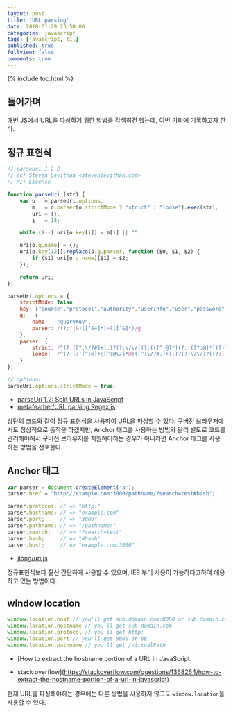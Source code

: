 ```yaml
---
layout: post
title: 'URL parsing'
date: 2018-01-29 23:50:00
categories: javascript
tags: [javascript, til]
published: true
fullview: false
comments: true
---
```


{% include toc.html %}

## 들어가며

매번 JS에서 URL을 파싱하기 위한 방법을 감섹히건 헸는데, 이번 기회에 기록하고자 한다.

## 정규 표현식

```javascript
// parseUri 1.2.2
// (c) Steven Levithan <stevenlevithan.com>
// MIT License

function parseUri (str) {
	var	o   = parseUri.options,
		m   = o.parser[o.strictMode ? "strict" : "loose"].exec(str),
		uri = {},
		i   = 14;

	while (i--) uri[o.key[i]] = m[i] || "";

	uri[o.q.name] = {};
	uri[o.key[12]].replace(o.q.parser, function ($0, $1, $2) {
		if ($1) uri[o.q.name][$1] = $2;
	});

	return uri;
};

parseUri.options = {
	strictMode: false,
	key: ["source","protocol","authority","userInfo","user","password","host","port","relative","path","directory","file","query","anchor"],
	q:   {
		name:   "queryKey",
		parser: /(?:^|&)([^&=]*)=?([^&]*)/g
	},
	parser: {
		strict: /^(?:([^:\/?#]+):)?(?:\/\/((?:(([^:@]*)(?::([^:@]*))?)?@)?([^:\/?#]*)(?::(\d*))?))?((((?:[^?#\/]*\/)*)([^?#]*))(?:\?([^#]*))?(?:#(.*))?)/,
		loose:  /^(?:(?![^:@]+:[^:@\/]*@)([^:\/?#.]+):)?(?:\/\/)?((?:(([^:@]*)(?::([^:@]*))?)?@)?([^:\/?#]*)(?::(\d*))?)(((\/(?:[^?#](?![^?#\/]*\.[^?#\/.]+(?:[?#]|$)))*\/?)?([^?#\/]*))(?:\?([^#]*))?(?:#(.*))?)/
	}
};

// optional
parseUri.options.strictMode = true;
```

* [parseUri 1.2: Split URLs in JavaScript](http://blog.stevenlevithan.com/archives/parseuri)
* [metafeather/URL parsing Regex.js](https://gist.github.com/metafeather/202974/34c2d31bd82f59c2486f38790054bbbc0b10ca8b)

상단의 코드와 같이 정규 표현식을 사용하여 URL을 파싱할 수 있다. 구버전 브라우저에서도 정상적으로 동작을 하겠지만, Anchor 태그를 사용하는 방법와 달리 별도로 코드를 관리해야해서 구버전 브라우저를 지원해야하는 경우가 아니라면 Anchor 태그를 사용하는 방법을 선호한다.

## Anchor 태그

```javascript
var parser = document.createElement('a');
parser.href = "http://example.com:3000/pathname/?search=test#hash";

parser.protocol; // => "http:"
parser.hostname; // => "example.com"
parser.port;     // => "3000"
parser.pathname; // => "/pathname/"
parser.search;   // => "?search=test"
parser.hash;     // => "#hash"
parser.host;     // => "example.com:3000"
```

* [jlong/uri.js](https://gist.github.com/jlong/2428561)

정규표현식보다 훨신 간단하게 사용할 수 있으며, IE8 부터 사용이 가능하다고하여 애용하고 있는 방법이다.

## window location

```javascript
window.location.host // you'll get sub.domain.com:8080 or sub.domain.com:80
window.location.hostname // you'll get sub.domain.com
window.location.protocol // you'll get http:
window.location.port // you'll get 8080 or 80
window.location.pathname // you'll get /virtualPath
```

* [How to extract the hostname portion of a URL in JavaScript
 - stack overflow](https://stackoverflow.com/questions/1368264/how-to-extract-the-hostname-portion-of-a-url-in-javascript)

현재 URL을 파싱해야하는 경우에는 다른 방법을 사용하지 않고도 `window.location`을 사용할 수 있다.